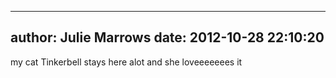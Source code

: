 
---
author: Julie Marrows
date: 2012-10-28 22:10:20
---
my cat Tinkerbell stays here alot and she loveeeeeees it

